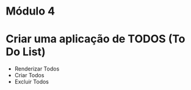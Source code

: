 # Módulo 4

# Criar uma aplicação de TODOS (To Do List)  

- Renderizar Todos  
- Criar Todos  
- Excluir Todos  